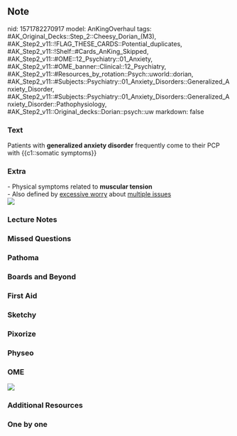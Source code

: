 ## Note
nid: 1571782270917
model: AnKingOverhaul
tags: #AK_Original_Decks::Step_2::Cheesy_Dorian_(M3), #AK_Step2_v11::!FLAG_THESE_CARDS::Potential_duplicates, #AK_Step2_v11::!Shelf::#Cards_AnKing_Skipped, #AK_Step2_v11::#OME::12_Psychiatry::01_Anxiety, #AK_Step2_v11::#OME_banner::Clinical::12_Psychiatry, #AK_Step2_v11::#Resources_by_rotation::Psych::uworld::dorian, #AK_Step2_v11::#Subjects::Psychiatry::01_Anxiety_Disorders::Generalized_Anxiety_Disorder, #AK_Step2_v11::#Subjects::Psychiatry::01_Anxiety_Disorders::Generalized_Anxiety_Disorder::Pathophysiology, #AK_Step2_v11::Original_decks::Dorian::psych::uw
markdown: false

### Text
Patients with <b>generalized anxiety disorder</b> frequently come
to their PCP with {{c1::somatic symptoms}}

### Extra
<div>
  - Physical symptoms related to <b>muscular tension</b>
</div>- Also defined by <u>excessive worry</u> about <u>multiple
issues</u>
<div>
  <b><img src="GAD.png"></b>
</div>

### Lecture Notes


### Missed Questions


### Pathoma


### Boards and Beyond


### First Aid


### Sketchy


### Pixorize


### Physeo


### OME
<div class="ome-widget">
  <a href=
  "https://onlinemeded.org/spa/psychiatry?ref=anki"><img src=
  "_OME_AnkiFlashcards_Topic_5.png"></a>
</div>

### Additional Resources


### One by one

